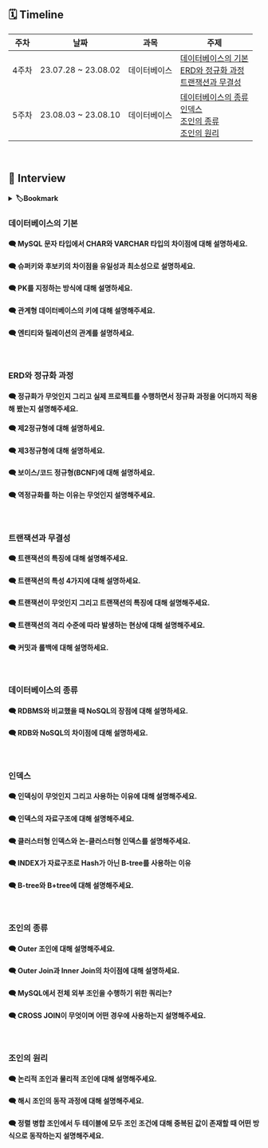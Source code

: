 ## 🗓 Timeline

| 주차  | 날짜                | 과목         | 주제                                                                                                                                                        |
| ----- | ------------------- | ------------ | ----------------------------------------------------------------------------------------------------------------------------------------------------------- |
| 4주차 | 23.07.28 ~ 23.08.02 | 데이터베이스 | [데이터베이스의 기본](./1.%20데이터베이스의%20기본)<br>[ERD와 정규화 과정](./2.%20ERD와%20정규화%20과정)<br>[트랜잭션과 무결성](./3.%20트랜잭션과%20무결성) |
| 5주차 | 23.08.03 ~ 23.08.10 | 데이터베이스 | [데이터베이스의 종류](./4.%20데이터베이스의%20종류)<br>[인덱스](./5.%20인덱스)<br>[조인의 종류](./6.%20조인의%20종류)<br>[조인의 원리](./7.%20조인의%20원리)|

<br>
    
## 📝 Interview

<details>
<summary><b>🏷Bookmark</b></summary>
<div markdown="1">

- [데이터베이스의 기본](#데이터베이스의-기본)
- [ERD와 정규화 과정](#erd와-정규화-과정)
- [트랜잭션과 무결성](#트랜잭션과-무결성)
- [데이터베이스의 종류](#데이터베이스의-종류)
- [인덱스](#인덱스)
- [조인의 종류](#조인의-종류)
- [조인의 원리](#조인의-원리)

</div>
</details>

### 데이터베이스의 기본

#### 🗨 MySQL 문자 타입에서 CHAR와 VARCHAR 타입의 차이점에 대해 설명하세요.

#### 🗨 슈퍼키와 후보키의 차이점을 유일성과 최소성으로 설명하세요.
 
#### 🗨 PK를 지정하는 방식에 대해 설명하세요.
 
#### 🗨 관계형 데이터베이스의 키에 대해 설명해주세요.
 
#### 🗨 엔티티와 릴레이션의 관계를 설명하세요.

<br>

### ERD와 정규화 과정

#### 🗨 정규화가 무엇인지 그리고 실제 프로젝트를 수행하면서 정규화 과정을 어디까지 적용해 봤는지 설명해주세요.
 
#### 🗨 제2정규형에 대해 설명하세요.
 
#### 🗨 제3정규형에 대해 설명하세요.
 
#### 🗨 보이스/코드 정규형(BCNF)에 대해 설명하세요.
 
#### 🗨 역정규화를 하는 이유는 무엇인지 설명해주세요.

<br>

### 트랜잭션과 무결성

#### 🗨 트랜잭션의 특징에 대해 설명해주세요.
 
#### 🗨 트랜잭션의 특성 4가지에 대해 설명하세요.
 
#### 🗨 트랜잭션이 무엇인지 그리고 트랜잭션의 특징에 대해 설명해주세요.
 
#### 🗨 트랜잭션의 격리 수준에 따라 발생하는 현상에 대해 설명해주세요.
 
#### 🗨 커밋과 롤백에 대해 설명하세요.

<br>

### 데이터베이스의 종류

#### 🗨 RDBMS와 비교했을 때 NoSQL의 장점에 대해 설명하세요.

#### 🗨 RDB와 NoSQL의 차이점에 대해 설명하세요.

<br>

### 인덱스

#### 🗨 인덱싱이 무엇인지 그리고 사용하는 이유에 대해 설명해주세요.

#### 🗨 인덱스의 자료구조에 대해 설명해주세요.

#### 🗨 클러스터형 인덱스와 논-클러스터형 인덱스를 설명해주세요.

#### 🗨 INDEX가 자료구조로 Hash가 아닌 B-tree를 사용하는 이유

#### 🗨 B-tree와 B+tree에 대해 설명해주세요.

<br>

### 조인의 종류

#### 🗨 Outer 조인에 대해 설명해주세요.

#### 🗨 Outer Join과 Inner Join의 차이점에 대해 설명하세요.

#### 🗨 MySQL에서 전체 외부 조인을 수행하기 위한 쿼리는?

#### 🗨 CROSS JOIN이 무엇이며 어떤 경우에 사용하는지 설명해주세요.

<br>

### 조인의 원리

#### 🗨 논리적 조인과 물리적 조인에 대해 설명해주세요.

#### 🗨 해시 조인의 동작 과정에 대해 설명해주세요.

#### 🗨 정렬 병합 조인에서 두 테이블에 모두 조인 조건에 대해 중복된 값이 존재할 때 어떤 방식으로 동작하는지 설명해주세요.




